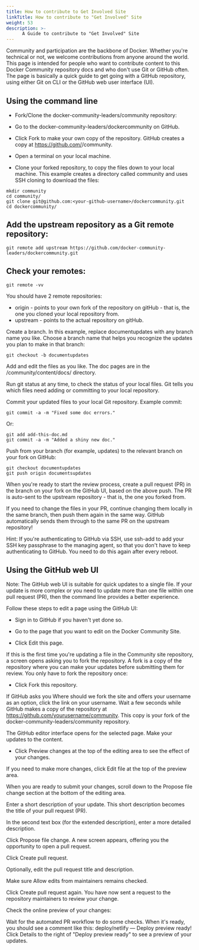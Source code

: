 ```yaml
---
title: How to contribute to Get Involved Site
linkTitle: How to contribute to "Get Involved" Site
weight: 53
description: >-
      A Guide to contribute to "Get Involved" Site
---
```




Community and participation are the backbone of Docker. Whether you're technical or not, we welcome contributions from anyone around the world. This page is intended for people who want to contribute content to this Docker Community repository docs and who don't use Git or GitHub often. The page is basically a quick guide to get going with a GitHub repository, using either Git on CLI or the GitHub web user interface (UI).

## Using the command line

- Fork/Clone the docker-community-leaders/community repository:

- Go to the docker-community-leaders/dockercommunity on GitHub.
- Click Fork to make your own copy of the repository. GitHub creates a copy at https://github.com/<your-github-username>/community.

- Open a terminal on your local machine.

- Clone your forked repository, to copy the files down to your local machine. This example creates a directory called community and uses SSH cloning to download the files:

```
mkdir community
cd community/
git clone git@github.com:<your-github-username>/dockercommunity.git
cd dockercommunity/
```

## Add the upstream repository as a Git remote repository:

```
git remote add upstream https://github.com/docker-community-leaders/dockercommunity.git
```

## Check your remotes:

```
git remote -vv
```

You should have 2 remote repositories:

- origin - points to your own fork of the repository on gitHub - that is, the one you cloned your local repository from.
- upstream - points to the actual repository on gitHub.

Create a branch. In this example, replace documentupdates with any branch name you like. Choose a branch name that helps you recognize the updates you plan to make in that branch:

```
git checkout -b documentupdates
```

Add and edit the files as you like. The doc pages are in the /community/content/docs/ directory.

Run git status at any time, to check the status of your local files. Git tells you which files need adding or committing to your local repository.

Commit your updated files to your local Git repository. Example commit:

```
git commit -a -m "Fixed some doc errors."
```

Or:

```
git add add-this-doc.md
git commit -a -m "Added a shiny new doc."
```

Push from your branch (for example, updates) to the relevant branch on your fork on GitHub:

```
git checkout documentupdates
git push origin documentsupdates
```

When you're ready to start the review process, create a pull request (PR) in the branch on your fork on the GitHub UI, based on the above push. The PR is auto-sent to the upstream repository - that is, the one you forked from.

If you need to change the files in your PR, continue changing them locally in the same branch, then push them again in the same way. GitHub automatically sends them through to the same PR on the upstream repository!

Hint: If you're authenticating to GitHub via SSH, use ssh-add to add your SSH key passphrase to the managing agent, so that you don't have to keep authenticating to GitHub. You need to do this again after every reboot.

## Using the GitHub web UI

Note: The GitHub web UI is suitable for quick updates to a single file. If your update is more complex or you need to update more than one file within one pull request (PR), then the command line provides a better experience.

Follow these steps to edit a page using the GitHub UI:

- Sign in to GitHub if you haven't yet done so.

- Go to the page that you want to edit on the Docker Community Site.

- Click Edit this page.

If this is the first time you're updating a file in the Community site repository, a screen opens asking you to fork the repository. A fork is a copy of the repository where you can make your updates before submitting them for review. You only have to fork the repository once:

- Click Fork this repository.

If GitHub asks you Where should we fork the site and offers your username as an option, click the link on your username.
Wait a few seconds while GitHub makes a copy of the repository at https://github.com/yourusername/community. This copy is your fork of the docker-community-leaders/community repository.

The GitHub editor interface opens for the selected page. Make your updates to the content.


- Click Preview changes at the top of the editing area to see the effect of your changes.

If you need to make more changes, click Edit file at the top of the preview area.

When you are ready to submit your changes, scroll down to the Propose file change section at the bottom of the editing area.

Enter a short description of your update. This short description becomes the title of your pull request (PR).

In the second text box (for the extended description), enter a more detailed description.

Click Propose file change. A new screen appears, offering you the opportunity to open a pull request.

Click Create pull request.

Optionally, edit the pull request title and description.

Make sure Allow edits from maintainers remains checked.

Click Create pull request again. You have now sent a request to the repository maintainers to review your change.

Check the online preview of your changes:

Wait for the automated PR workflow to do some checks. When it's ready, you should see a comment like this: deploy/netlify — Deploy preview ready!
Click Details to the right of "Deploy preview ready" to see a preview of your updates.
